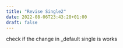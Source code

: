 ```yaml
---
title: "Revise Single2"
date: 2022-08-06T23:43:28+01:00
draft: false
---
```


check if the change in _default single is works

